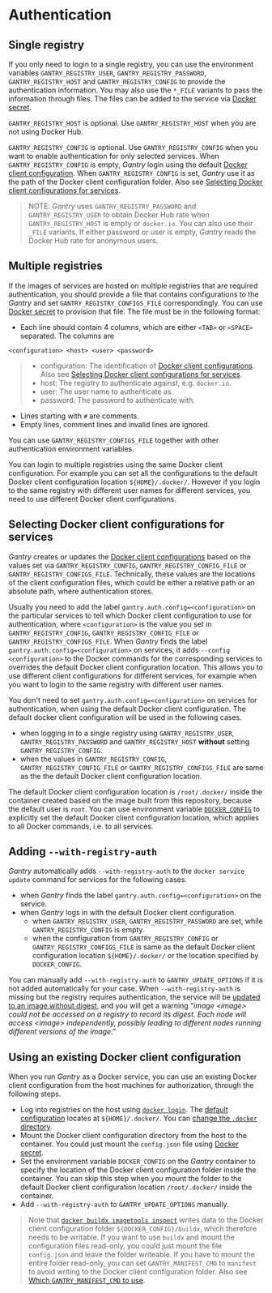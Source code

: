 # Authentication

## Single registry

If you only need to login to a single registry, you can use the environment variables `GANTRY_REGISTRY_USER`, `GANTRY_REGISTRY_PASSWORD`, `GANTRY_REGISTRY_HOST` and `GANTRY_REGISTRY_CONFIG` to provide the authentication information. You may also use the `*_FILE` variants to pass the information through files. The files can be added to the service via [Docker secret](https://docs.docker.com/engine/swarm/secrets/).

`GANTRY_REGISTRY_HOST` is optional. Use `GANTRY_REGISTRY_HOST` when you are not using Docker Hub.

`GANTRY_REGISTRY_CONFIG` is optional. Use `GANTRY_REGISTRY_CONFIG` when you want to enable authentication for only selected services. When `GANTRY_REGISTRY_CONFIG` is empty, *Gantry* login using the default [Docker client configuration](https://docs.docker.com/engine/reference/commandline/cli/#configuration-files). When `GANTRY_REGISTRY_CONFIG` is set, *Gantry* use it as the path of the Docker client configuration folder. Also see [Selecting Docker client configurations for services](#selecting-docker-client-configurations-for-services).

> NOTE: *Gantry* uses `GANTRY_REGISTRY_PASSWORD` and `GANTRY_REGISTRY_USER` to obtain Docker Hub rate when `GANTRY_REGISTRY_HOST` is empty or `docker.io`. You can also use their `_FILE` variants. If either password or user is empty, *Gantry* reads the Docker Hub rate for anonymous users.

## Multiple registries

If the images of services are hosted on multiple registries that are required authentication, you should provide a file that contains configurations to the *Gantry* and set `GANTRY_REGISTRY_CONFIGS_FILE` correspondingly. You can use [Docker secret](https://docs.docker.com/engine/swarm/secrets/) to provision that file. The file must be in the following format:

* Each line should contain 4 columns, which are either `<TAB>` or `<SPACE>` separated. The columns are

```
<configuration> <host> <user> <password>
```

> * configuration: The identification of [Docker client configurations](https://docs.docker.com/engine/reference/commandline/cli/#configuration-files). Also see [Selecting Docker client configurations for services](#selecting-docker-client-configurations-for-services).
> * host: The registry to authenticate against, e.g. `docker.io`.
> * user: The user name to authenticate as.
> * password: The password to authenticate with.

* Lines starting with `#` are comments.
* Empty lines, comment lines and invalid lines are ignored.

You can use `GANTRY_REGISTRY_CONFIGS_FILE` together with other authentication environment variables.

You can login to multiple registries using the same Docker client configuration. For example you can set all the configurations to the default Docker client configuration location `${HOME}/.docker/`. However if you login to the same registry with different user names for different services, you need to use different Docker client configurations.

## Selecting Docker client configurations for services

*Gantry* creates or updates the [Docker client configurations](https://docs.docker.com/engine/reference/commandline/cli/#configuration-files) based on the values set via `GANTRY_REGISTRY_CONFIG`, `GANTRY_REGISTRY_CONFIG_FILE` or `GANTRY_REGISTRY_CONFIGS_FILE`. Technically, these values are the locations of the client configuration files, which could be either a relative path or an absolute path, where authentication stores.

Usually you need to add the label `gantry.auth.config=<configuration>` on the particular services to tell which Docker client configuration to use for authentication, where `<configuration>` is the value you set in `GANTRY_REGISTRY_CONFIG`, `GANTRY_REGISTRY_CONFIG_FILE` or `GANTRY_REGISTRY_CONFIGS_FILE`. When *Gantry* finds the label `gantry.auth.config=<configuration>` on services, it adds `--config <configuration>` to the Docker commands for the corresponding services to overrides the default Docker client configuration location. This allows you to use different client configurations for different services, for example when you want to login to the same registry with different user names.

You don't need to set `gantry.auth.config=<configuration>` on services for authentication, when using the default Docker client configuration. The default docker client configuration will be used in the following cases.

* when logging in to a single registry using `GANTRY_REGISTRY_USER`, `GANTRY_REGISTRY_PASSWORD` and `GANTRY_REGISTRY_HOST` **without** setting `GANTRY_REGISTRY_CONFIG`.
* when the values in `GANTRY_REGISTRY_CONFIG`, `GANTRY_REGISTRY_CONFIG_FILE` or `GANTRY_REGISTRY_CONFIGS_FILE` are same as the the default Docker client configuration location.

The default Docker client configuration location is `/root/.docker/` inside the container created based on the image built from this repository, because the default user is `root`. You can use environment variable [`DOCKER_CONFIG`](https://docs.docker.com/engine/reference/commandline/cli/#environment-variables) to explicitly set the default Docker client configuration location, which applies to all Docker commands, i.e. to all services.

## Adding `--with-registry-auth`

*Gantry* automatically adds `--with-registry-auth` to the `docker service update` command for services for the following cases.

* when *Gantry* finds the label `gantry.auth.config=<configuration>` on the service.
* when *Gantry* logs in with the default Docker client configuration.
  * when `GANTRY_REGISTRY_USER`, `GANTRY_REGISTRY_PASSWORD` are set, while `GANTRY_REGISTRY_CONFIG` is empty.
  * when the configuration from `GANTRY_REGISTRY_CONFIG` or `GANTRY_REGISTRY_CONFIGS_FILE` is same as the default Docker client configuration location `${HOME}/.docker/` or the location specified by `DOCKER_CONFIG`.

You can manually add `--with-registry-auth` to `GANTRY_UPDATE_OPTIONS` if it is not added automatically for your case. When `--with-registry-auth` is missing but the registry requires authentication, the service will be [updated to an image without digest](https://github.com/shizunge/gantry/issues/53#issuecomment-2348376336), and you will get a warning *"image \<image\> could not be accessed on a registry to record its digest. Each node will access \<image\> independently, possibly leading to different nodes running different versions of the image."*

## Using an existing Docker client configuration

When you run *Gantry* as a Docker service, you can use an existing Docker client configuration from the host machines for authorization, through the following steps.

* Log into registries on the host using [`docker login`](https://docs.docker.com/reference/cli/docker/login/). The [default configuration](https://docs.docker.com/reference/cli/docker/#configuration-files) locates at `${HOME}/.docker/`. You can [change the `.docker` directory](https://docs.docker.com/reference/cli/docker/#change-the-docker-directory).
* Mount the Docker client configuration directory from the host to the container. You could just mount the `config.json` file using [Docker secret](https://docs.docker.com/engine/swarm/secrets/).
* Set the environment variable `DOCKER_CONFIG` on the *Gantry* container to specify the location of the Docker client configuration folder inside the container. You can skip this step when you mount the folder to the default Docker client configuration location `/root/.docker/` inside the container.
* Add `--with-registry-auth` to `GANTRY_UPDATE_OPTIONS` manually.

> Note that [`docker buildx imagetools inspect`](https://docs.docker.com/engine/reference/commandline/buildx_imagetools_inspect/) writes data to the Docker client configuration folder `${DOCKER_CONFIG}/buildx`, which therefore needs to be writable. If you want to use `buildx` and mount the configuration files read-only, you could just mount the file `config.json` and leave the folder writeable. If you have to mount the entire folder read-only, you can set `GANTRY_MANIFEST_CMD` to `manifest` to avoid writing to the Docker client configuration folder. Also see [Which `GANTRY_MANIFEST_CMD` to use](../docs/faq.md#which-gantry_manifest_cmd-to-use).
